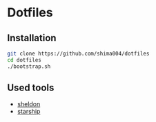 # Dotfiles

## Installation

```bash
git clone https://github.com/shima004/dotfiles
cd dotfiles
./bootstrap.sh
```

## Used tools

- [sheldon](https://github.com/rossmacarthur/sheldon)
- [starship](https://starship.rs/)
